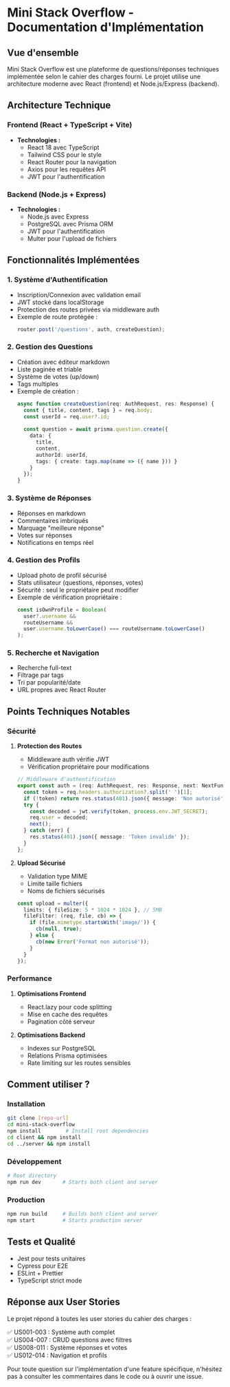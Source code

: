 # Mini Stack Overflow - Documentation d'Implémentation

## Vue d'ensemble
Mini Stack Overflow est une plateforme de questions/réponses techniques implémentée selon le cahier des charges fourni. Le projet utilise une architecture moderne avec React (frontend) et Node.js/Express (backend).

## Architecture Technique

### Frontend (React + TypeScript + Vite)
- **Technologies :** 
  - React 18 avec TypeScript
  - Tailwind CSS pour le style
  - React Router pour la navigation
  - Axios pour les requêtes API
  - JWT pour l'authentification

### Backend (Node.js + Express)
- **Technologies :**
  - Node.js avec Express
  - PostgreSQL avec Prisma ORM
  - JWT pour l'authentification
  - Multer pour l'upload de fichiers

## Fonctionnalités Implémentées

### 1. Système d'Authentification
- Inscription/Connexion avec validation email
- JWT stocké dans localStorage
- Protection des routes privées via middleware auth
- Exemple de route protégée :
  ```typescript
  router.post('/questions', auth, createQuestion);
  ```

### 2. Gestion des Questions
- Création avec éditeur markdown
- Liste paginée et triable
- Système de votes (up/down)
- Tags multiples
- Exemple de création :
  ```typescript
  async function createQuestion(req: AuthRequest, res: Response) {
    const { title, content, tags } = req.body;
    const userId = req.user?.id;
    
    const question = await prisma.question.create({
      data: {
        title,
        content,
        authorId: userId,
        tags: { create: tags.map(name => ({ name })) }
      }
    });
  }
  ```

### 3. Système de Réponses
- Réponses en markdown
- Commentaires imbriqués
- Marquage "meilleure réponse"
- Votes sur réponses
- Notifications en temps réel

### 4. Gestion des Profils
- Upload photo de profil sécurisé
- Stats utilisateur (questions, réponses, votes)
- Sécurité : seul le propriétaire peut modifier
- Exemple de vérification propriétaire :
  ```typescript
  const isOwnProfile = Boolean(
    user?.username &&
    routeUsername &&
    user.username.toLowerCase() === routeUsername.toLowerCase()
  );
  ```

### 5. Recherche et Navigation
- Recherche full-text
- Filtrage par tags
- Tri par popularité/date
- URL propres avec React Router

## Points Techniques Notables

### Sécurité
1. **Protection des Routes**
   - Middleware auth vérifie JWT
   - Vérification propriétaire pour modifications
   ```typescript
   // Middleware d'authentification
   export const auth = (req: AuthRequest, res: Response, next: NextFunction) => {
     const token = req.headers.authorization?.split(' ')[1];
     if (!token) return res.status(401).json({ message: 'Non autorisé' });
     try {
       const decoded = jwt.verify(token, process.env.JWT_SECRET);
       req.user = decoded;
       next();
     } catch (err) {
       res.status(401).json({ message: 'Token invalide' });
     }
   };
   ```

2. **Upload Sécurisé**
   - Validation type MIME
   - Limite taille fichiers
   - Noms de fichiers sécurisés
   ```typescript
   const upload = multer({
     limits: { fileSize: 5 * 1024 * 1024 }, // 5MB
     fileFilter: (req, file, cb) => {
       if (file.mimetype.startsWith('image/')) {
         cb(null, true);
       } else {
         cb(new Error('Format non autorisé'));
       }
     }
   });
   ```

### Performance
1. **Optimisations Frontend**
   - React.lazy pour code splitting
   - Mise en cache des requêtes
   - Pagination côté serveur

2. **Optimisations Backend**
   - Indexes sur PostgreSQL
   - Relations Prisma optimisées
   - Rate limiting sur les routes sensibles

## Comment utiliser ?

### Installation
```bash
git clone [repo-url]
cd mini-stack-overflow
npm install        # Install root dependencies
cd client && npm install
cd ../server && npm install
```

### Développement
```bash
# Root directory
npm run dev       # Starts both client and server
```

### Production
```bash
npm run build     # Builds both client and server
npm start         # Starts production server
```

## Tests et Qualité
- Jest pour tests unitaires
- Cypress pour E2E
- ESLint + Prettier
- TypeScript strict mode

## Réponse aux User Stories
Le projet répond à toutes les user stories du cahier des charges :

✅ US001-003 : Système auth complet  
✅ US004-007 : CRUD questions avec filtres  
✅ US008-011 : Système réponses et votes  
✅ US012-014 : Navigation et profils

Pour toute question sur l'implémentation d'une feature spécifique, n'hésitez pas à consulter les commentaires dans le code ou à ouvrir une issue.
